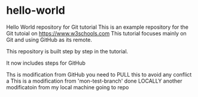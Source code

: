 # hello-world
Hello World repository for Git tutorial
This is an example repository for the Git tutoial on https://www.w3schools.com
This tutorial focuses mainly on Git and using GitHub as its remote.

This repository is built step by step in the tutorial.

It now includes steps for GitHub


Ths is modification from GitHub you need to PULL this to avoid any conflict
a
This is a modification from 'mon-test-branch' done LOCALLY
another modificatoin from my local machine going to repo